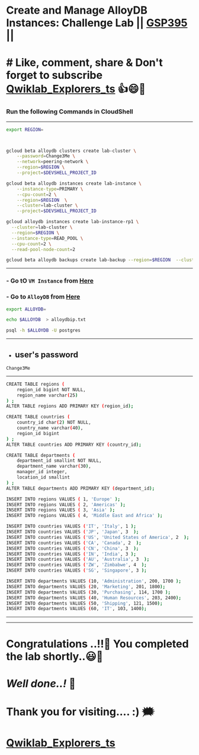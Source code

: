 # Create and Manage AlloyDB Instances: Challenge Lab || [GSP395](https://www.cloudskillsboost.google/focuses/50123?parent=catalog) ||

# # Like, comment, share & Don't forget to subscribe [Qwiklab_Explorers_ts](https://youtube.com/@titashshil?si=RgamNu1dc9jVIbJN) 👍😄🤝

### Run the following Commands in CloudShell

---

```bash
export REGION=
```

```bash


gcloud beta alloydb clusters create lab-cluster \
    --password=Change3Me \
    --network=peering-network \
    --region=$REGION \
    --project=$DEVSHELL_PROJECT_ID

gcloud beta alloydb instances create lab-instance \
    --instance-type=PRIMARY \
    --cpu-count=2 \
    --region=$REGION  \
    --cluster=lab-cluster \
    --project=$DEVSHELL_PROJECT_ID

gcloud alloydb instances create lab-instance-rp1 \
  --cluster=lab-cluster \
  --region=$REGION \
  --instance-type=READ_POOL \
  --cpu-count=2 \
  --read-pool-node-count=2

gcloud beta alloydb backups create lab-backup --region=$REGION  --cluster=lab-cluster
```
---


### - Go tO `VM Instance` from [Here](https://console.cloud.google.com/compute/instances?referrer=search&project=)

### - Go to `AlloyDB` from [Here](https://console.cloud.google.com/alloydb/clusters?referrer=search&project=)



```bash
export ALLOYDB=
```

```bash
echo $ALLOYDB  > alloydbip.txt 
```


```bash
psql -h $ALLOYDB -U postgres
```

---
- ## **user's password** 

```
Change3Me
```
---

```bash
CREATE TABLE regions (
    region_id bigint NOT NULL,
    region_name varchar(25)
) ;
ALTER TABLE regions ADD PRIMARY KEY (region_id);
```

```bash
CREATE TABLE countries (
    country_id char(2) NOT NULL,
    country_name varchar(40),
    region_id bigint
) ;
ALTER TABLE countries ADD PRIMARY KEY (country_id);
```

```bash
CREATE TABLE departments (
    department_id smallint NOT NULL,
    department_name varchar(30),
    manager_id integer,
    location_id smallint
) ;
ALTER TABLE departments ADD PRIMARY KEY (department_id);
```

```bash
INSERT INTO regions VALUES ( 1, 'Europe' );
INSERT INTO regions VALUES ( 2, 'Americas' );
INSERT INTO regions VALUES ( 3, 'Asia' );
INSERT INTO regions VALUES ( 4, 'Middle East and Africa' );

```

```bash
INSERT INTO countries VALUES ('IT', 'Italy', 1 );
INSERT INTO countries VALUES ('JP', 'Japan', 3  );
INSERT INTO countries VALUES ('US', 'United States of America', 2  );
INSERT INTO countries VALUES ('CA', 'Canada', 2  );
INSERT INTO countries VALUES ('CN', 'China', 3  );
INSERT INTO countries VALUES ('IN', 'India', 3 );
INSERT INTO countries VALUES ('AU', 'Australia', 3  );
INSERT INTO countries VALUES ('ZW', 'Zimbabwe', 4  );
INSERT INTO countries VALUES ('SG', 'Singapore', 3 );
```

```bash
INSERT INTO departments VALUES (10, 'Administration', 200, 1700 );
INSERT INTO departments VALUES (20, 'Marketing', 201, 1800);
INSERT INTO departments VALUES (30, 'Purchasing', 114, 1700 );
INSERT INTO departments VALUES (40, 'Human Resources', 203, 2400);
INSERT INTO departments VALUES (50, 'Shipping', 121, 1500);
INSERT INTO departments VALUES (60, 'IT', 103, 1400);
```


---
---


# Congratulations ..!!🎉  You completed the lab shortly..😃💯

# *Well done..!* 👏

# Thank you for visiting.... :) 🗯️

# [Qwiklab_Explorers_ts](https://youtube.com/@titashshil?si=RgamNu1dc9jVIbJN)

